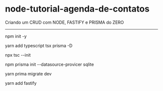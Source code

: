 # node-tutorial-agenda-de-contatos
Criando um CRUD com NODE, FASTIFY e PRISMA do ZERO

----------------------------
npm init -y

yarn add typescript tsx prisma -D

npx tsc --init

npm prisma init --datasource-provicer sqlite

yarn prima migrate dev

yarn add fastify